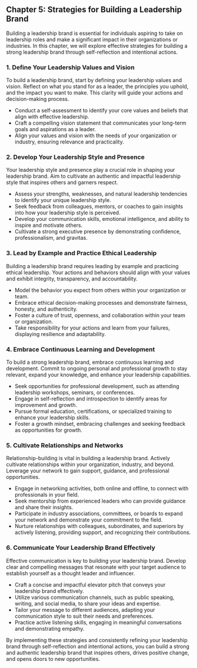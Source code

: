 Chapter 5: Strategies for Building a Leadership Brand
-----------------------------------------------------

Building a leadership brand is essential for individuals aspiring to take on leadership roles and make a significant impact in their organizations or industries. In this chapter, we will explore effective strategies for building a strong leadership brand through self-reflection and intentional actions.

### 1. Define Your Leadership Values and Vision

To build a leadership brand, start by defining your leadership values and vision. Reflect on what you stand for as a leader, the principles you uphold, and the impact you want to make. This clarity will guide your actions and decision-making process.

* Conduct a self-assessment to identify your core values and beliefs that align with effective leadership.
* Craft a compelling vision statement that communicates your long-term goals and aspirations as a leader.
* Align your values and vision with the needs of your organization or industry, ensuring relevance and practicality.

### 2. Develop Your Leadership Style and Presence

Your leadership style and presence play a crucial role in shaping your leadership brand. Aim to cultivate an authentic and impactful leadership style that inspires others and garners respect.

* Assess your strengths, weaknesses, and natural leadership tendencies to identify your unique leadership style.
* Seek feedback from colleagues, mentors, or coaches to gain insights into how your leadership style is perceived.
* Develop your communication skills, emotional intelligence, and ability to inspire and motivate others.
* Cultivate a strong executive presence by demonstrating confidence, professionalism, and gravitas.

### 3. Lead by Example and Practice Ethical Leadership

Building a leadership brand requires leading by example and practicing ethical leadership. Your actions and behaviors should align with your values and exhibit integrity, transparency, and accountability.

* Model the behavior you expect from others within your organization or team.
* Embrace ethical decision-making processes and demonstrate fairness, honesty, and authenticity.
* Foster a culture of trust, openness, and collaboration within your team or organization.
* Take responsibility for your actions and learn from your failures, displaying resilience and adaptability.

### 4. Embrace Continuous Learning and Development

To build a strong leadership brand, embrace continuous learning and development. Commit to ongoing personal and professional growth to stay relevant, expand your knowledge, and enhance your leadership capabilities.

* Seek opportunities for professional development, such as attending leadership workshops, seminars, or conferences.
* Engage in self-reflection and introspection to identify areas for improvement and growth.
* Pursue formal education, certifications, or specialized training to enhance your leadership skills.
* Foster a growth mindset, embracing challenges and seeking feedback as opportunities for growth.

### 5. Cultivate Relationships and Networks

Relationship-building is vital in building a leadership brand. Actively cultivate relationships within your organization, industry, and beyond. Leverage your network to gain support, guidance, and professional opportunities.

* Engage in networking activities, both online and offline, to connect with professionals in your field.
* Seek mentorship from experienced leaders who can provide guidance and share their insights.
* Participate in industry associations, committees, or boards to expand your network and demonstrate your commitment to the field.
* Nurture relationships with colleagues, subordinates, and superiors by actively listening, providing support, and recognizing their contributions.

### 6. Communicate Your Leadership Brand Effectively

Effective communication is key to building your leadership brand. Develop clear and compelling messages that resonate with your target audience to establish yourself as a thought leader and influencer.

* Craft a concise and impactful elevator pitch that conveys your leadership brand effectively.
* Utilize various communication channels, such as public speaking, writing, and social media, to share your ideas and expertise.
* Tailor your message to different audiences, adapting your communication style to suit their needs and preferences.
* Practice active listening skills, engaging in meaningful conversations and demonstrating empathy.

By implementing these strategies and consistently refining your leadership brand through self-reflection and intentional actions, you can build a strong and authentic leadership brand that inspires others, drives positive change, and opens doors to new opportunities.
